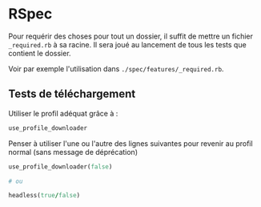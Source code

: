 # RSpec

Pour requérir des choses pour tout un dossier, il suffit de mettre un fichier `_required.rb` à sa racine. Il sera joué au lancement de tous les tests que contient le dossier.

Voir par exemple l'utilisation dans `./spec/features/_required.rb`.

## Tests de téléchargement

Utiliser le profil adéquat grâce à :

```ruby
use_profile_downloader
```

Penser à utiliser l'une ou l'autre des lignes suivantes pour revenir au profil normal (sans message de déprécation)

```ruby
use_profile_downloader(false)

# ou

headless(true/false)
```
